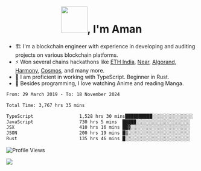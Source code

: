 <h1 align="center"><img src="https://media2.giphy.com/media/v1.Y2lkPTc5MGI3NjExZmx5c2N1N2lkbjg5NnI3ajI2ZXhxZ24yZ3cxcmJibTZrMWZkbjlxaSZlcD12MV9pbnRlcm5hbF9naWZfYnlfaWQmY3Q9Zw/AFdcYElkoNAUE/giphy.webp" width="70">, I'm Aman</h1>

- 🏗️ I'm a blockchain engineer with experience in developing and auditing projects on various blockchain platforms.
- ⚡ Won several chains hackathons like [ETH India](https://devfolio.co/projects/hivm-hybrid-intent-virtual-machine-3ba1), [Near](https://medium.com/encode-club/encode-x-near-hackathon-finale-prizewinners-and-summary-fcf6e409ab07), [Algorand](https://algorand-innovate.hackerearth.com), [Harmony](https://medium.com/harmony-one/winners-of-the-hack-the-horizon-hackathon-ae04f95b71ab), [Cosmos](https://www.hackerearth.com/challenges/hackathon/hackatom-india/), and many more.
- 🌊 I am proficient in working with TypeScript. Beginner in Rust.
- 🍣 Besides programming, I love watching Anime and reading Manga.

<!--START_SECTION:waka-->

```txt
From: 29 March 2019 - To: 18 November 2024

Total Time: 3,767 hrs 35 mins

TypeScript                 1,528 hrs 30 mins██████████░░░░░░░░░░░░░░░   40.57 %
JavaScript                 730 hrs 5 mins  █████░░░░░░░░░░░░░░░░░░░░   19.38 %
JSX                        410 hrs 16 mins ██▓░░░░░░░░░░░░░░░░░░░░░░   10.89 %
JSON                       200 hrs 19 mins █▒░░░░░░░░░░░░░░░░░░░░░░░   05.32 %
Rust                       135 hrs 46 mins █░░░░░░░░░░░░░░░░░░░░░░░░   03.60 %
```

<!--END_SECTION:waka-->

![Profile Views](https://komarev.com/ghpvc/?username=amanraj1608&label=Profile%20views&color=0e75b6&style=flat-square)

![](https://hit.yhype.me/github/profile?user_id=42104907)
